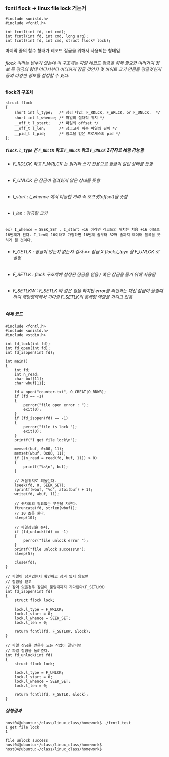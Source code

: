 ### fcntl flock -> linux file lock 거는거

```
#include <unistd.h>
#include <fcntl.h>
 
int fcntl(int fd, int cmd);
int fcntl(int fd, int cmd, long arg);
int fcntl(int fd, int cmd, struct flock* lock);
```
마지막 줄의 함수 형태가 레코드 잠금을 위해서 사용되는 형태임

###### flock 이라는 변수가 있는데 이 구조체는 파일 레코드 잠금을 위해 필요한 여러가지 정보 즉 잠금의 형태 어디서부터 어디까지 잠글 것인지 몇 바이트 크기 만큼을 잠글것인지 등의 다양한 정보를 설정할 수 있다.

#### flock의 구조체
```
struct flock
{
    short int l_type;   /* 잠김 타입: F_RDLCK, F_WRLCK, or F_UNLCK.  */
    short int l_whence; /* 파일의 절대적 위치 */
    __off_t l_start;    /* 파일의 offset */ 
    __off_t l_len;      /* 잠그고자 하는 파일의 길이 */
    __pid_t l_pid;      /* 잠그을 얻은 프로세스의 pid */
};
```
##### `flock.l_type` 은 `F_RDLCK` 하고 `F_WRLCK` 하고 `F_UNLCK` 3가지로 세팅 가능함
- ###### F_RDLCK 하고 F_WRLCK 는 읽기와 쓰기 전용으로 잠금이 걸린 상태를 뜻함
- ###### F_UNLCK 은 잠금이 걸려있지 않은 상태를 뜻함
- ###### I_start : I_whence 에서 이동한 거리 즉 오프셋(offset)을 뜻함
- ###### I_len : 잠금할 크키
```
ex) I_whence = SEEK_SET , I_start =16 이라면 레코드의 위치는 처음 +16 이므로 16번째가 된다. I_len이 16이라고 가정하면 16번째 줄부터 32째 줄까지 데이터 블록을 뜻하게 될 것이다.
``` 
- ###### F_GETLK : 잠금이 있는지 없는지 검사 => 잠금 X flock.I_tpye 을 F_UNLCK 로 설정
- ###### F_SETLK : flock 구조체에 설정된 잠금을 얻음 / 혹은 잠금을 풀기 위해 사용됨
- ###### F_SETLKW : F_SETLK 와 같은 일을 하지만 error를 리던하는 대신 잠금이 풀릴때까지 해당영역에서 기다림 F_SETLK의 봉쇄형 역할을 가지고 있음

##### 예제 코드
 
```
#include <fcntl.h>
#include <unistd.h>
#include <stdio.h>
 
int fd_lock(int fd);
int fd_open(int fd);
int fd_isopen(int fd);
 
int main()
{
    int fd;
    int n_read;
    char buf[11];
    char wbuf[11];
 
    fd = open("counter.txt", O_CREAT|O_RDWR); 
    if (fd == -1)
    {
        perror("file open error : ");
        exit(0);
    }
    if (fd_isopen(fd) == -1)
    {
        perror("file is lock "); 
        exit(0);
    }
    printf("I get file lock\n");
 
    memset(buf, 0x00, 11);
    memset(wbuf, 0x00, 11);
    if ((n_read = read(fd, buf, 11)) > 0)
    {
        printf("%s\n", buf); 
    }
 
    // 처음위치로 되돌린다. 
    lseek(fd, 0, SEEK_SET);
    sprintf(wbuf, "%d", atoi(buf) + 1);
    write(fd, wbuf, 11);
    
    // 숫자외의 필요없는 부분을 자른다.  
    ftruncate(fd, strlen(wbuf)); 
    // 10 초를 쉰다. 
    sleep(10);
 
    // 파일잠김을 푼다. 
    if (fd_unlock(fd) == -1)
    {
        perror("file unlock error ");
    }
    printf("file unlock success\n");
    sleep(5);
 
    close(fd);
}
 
// 파일이 잠겨있는지 확인하고 잠겨 있지 않으면
// 잠금을 얻고 
// 잠겨 있을경우 잠김이 풀릴때까지 기다린다(F_SETLKW) 
int fd_isopen(int fd)
{
    struct flock lock;
 
    lock.l_type = F_WRLCK; 
    lock.l_start = 0;
    lock.l_whence = SEEK_SET;
    lock.l_len = 0;
 
    return fcntl(fd, F_SETLKW, &lock);
}
 
// 파일 잠금을 얻은후 모든 작업이 끝난다면 
// 파일 잠금을 돌려준다. 
int fd_unlock(int fd)
{
    struct flock lock;
 
    lock.l_type = F_UNLCK; 
    lock.l_start = 0;
    lock.l_whence = SEEK_SET;
    lock.l_len = 0;
 
    return fcntl(fd, F_SETLK, &lock);
}
```
##### 실행결과
```
host04@ubuntu:~/class/linux_class/homework$ ./fcntl_test
I get file lock
1

file unlock success
host04@ubuntu:~/class/linux_class/homework$
host04@ubuntu:~/class/linux_class/homework$
```
